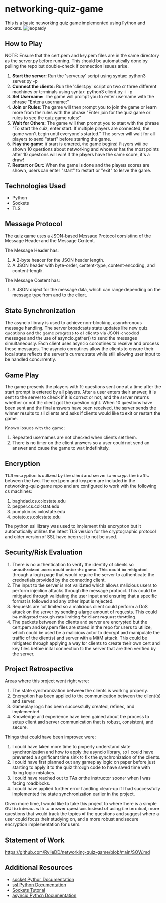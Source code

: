 # networking-quiz-game
This is a basic networking quiz game implemented using Python and sockets.
![jeopardy](https://github.com/user-attachments/assets/003effb0-ed99-4513-a5cd-e2f429822ffe)

## How to Play
NOTE: Ensure that the cert.pem and key.pem files are in the same directory as the server.py before running. This should be automatically done by pulling the repo but double-check if connection issues arise.
1. **Start the server:** Run the 'server.py' script using syntax: python3 server.py -p <port>
2. **Connect the clients:** Run the 'client.py' script on two or three different machines or terminals using syntax: python3 client.py -i <host> -p <port>
3. **Set Username:** The game will prompt you to enter username with the phrase "Enter a username:"
4. **Join or Rules:** The game will then prompt you to join the game or learn more from the rules with the phrase "Enter join for the quiz game or rules to see the quiz game rules:"
5. **Wait for Others:** The game will then prompt you to start with the phrase "To start the quiz, enter start. If multiple players are connected, the game won't begin until everyone's started." The server will wait for all players to send "start" before starting the game.
7. **Play the game:** If start is entered, the game begins! Players will be shown 10 questions about networking and whoever has the most points after 10 questions will win! If the players have the same score, it's a draw!
8. **Restart or Quit:** When the game is done and the players scores are shown, users can enter "start" to restart or "exit" to leave the game.

## Technologies Used
* Python
* Sockets
* TLS

## Message Protocol
The quiz game uses a JSON-based Message Protocol consisting of the Message Header and the Message Content. 

The Message Header has:
1. A 2-byte header for the JSON header length.
2. A JSON header with byte-order, content-type, content-encoding, and content-length.

The Message Content has:
1. A JSON object for the message data, which can range depending on the message type from and to the client.

## State Synchronization 
The asyncio library is used to achieve non-blocking, asynchronous message handling. The server broadcasts state updates like new quiz questions and the game progress to all clients via JSON-encoded messages and the use of asyncio.gather() to send the messages simultaneously. Each client uses asyncio coroutines to receive and process these messages. The asyncio coroutines allow the clients to ensure their local state reflects the server's current state while still allowing user input to be handled concurrently.

## Game Play
The game presents the players with 10 questions sent one at a time after the start prompt is entered by all players. After a user enters their answer, it is sent to the server to check if it is correct or not, and the server returns whether or not the client got the question right. When 10 questions have been sent and the final answers have been received, the server sends the winner results to all clients and asks if clients would like to exit or restart the game. 

Known issues with the game:
1. Repeated usernames are not checked when clients set them.
2. There is no timer on the client answers so a user could not send an answer and cause the game to wait indefinitely.

## Encryption
TLS encryption is utilized by the client and server to encrypt the traffic between the two. The cert.pem and key.pem are included in the networking-quiz-game repo and are configured to work with the following cs machines:
1. baghdad.cs.colostate.edu
2. pepper.cs.colostat.edu
3. pumpkin.cs.colostate.edu
4. potato.cs.colostate.edu

The python ssl library was used to implement this encryption but it automatically utilizes the latest TLS version for the cryptographic protocol and older version of SSL have been set to not be used.

## Security/Risk Evaluation
1. There is no authentication to verify the identity of clients so unauthroized users could enter the game. This could be mitigated through a login page that would require the server to authenticate the crednetials provided by the connecting client.
2. The input to the server is not validated which allows malicious users to perform injection attacks through the message protocol. This could be mitigated through validating the user input and ensuring that a specific format is followed and any other input is rejected.
3. Requests are not limited so a malicious client could perform a DoS attack on the server by sending a large amount of requests. This could be mitigated through rate limiting for client request throttling.
4. The packets between the clients and server are encrypted but the cert.pem and key.pem files are stored in the repo for users to utilize, which could be used be a malicious actor to decrypt and manipulate the traffic of the client(s) and server with a MitM attack. This could be mitigated through applying a way for clients to create their own cert and key files before inital connection to the server that are then verified by the server.

## Project Retrospective
Areas where this project went right were:
1. The state synchronization between the clients is working properly.
2. Encryption has been applied to the communication between the client(s) and server.
3. Gameplay logic has been successfully created, refined, and implemented.
4. Knowledge and experience have been gained about the process to setup client and server communication that is robust, consistent, and secure.

Things that could have been improved were:
1. I could have taken more time to properly understand state synchronization and how to apply the asyncio library, so I could have prevented a significant time sink to fix the synchronization of the clients.
2. I could have first planned out any gameplay logic on paper before just starting to apply it to the quiz through code to have saved time with fixing logic mistakes.
3. I could have reached out to TAs or the instructor sooner when I was facing roadblocks.
4. I could have applied further error handling clean-up if I had successfully implemented the state synchronization earlier in the project. 

Given more time, I would like to take this project to where there is a simple GUI to interact with to answer questions instead of using the terminal, more questions that would track the topics of the questions and suggest where a user could focus their studying on, and a more robust and secure encryption implementation for users.

## Statement of Work
https://github.com/RylieDD/networking-quiz-game/blob/main/SOW.md

## Additional Resources
* [socket Python Documentation](https://docs.python.org/3/library/socket.html)
* [ssl Python Documentation](https://docs.python.org/3/library/ssl.html)
* [Sockets Tutorial](https://realpython.com/python-sockets/)
* [asyncio Python Documentation](https://docs.python.org/3/library/asyncio.html)
